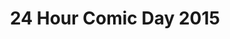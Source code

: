 ---
layout: story
title: 24 Hour Comic Day 2015
image: /assets/24hcd15/24hcdp
imageType: .png
pageNumber: 3
baseurl: /other/24hcd15/24hcd15
numPages: 24
origin: other.html
---